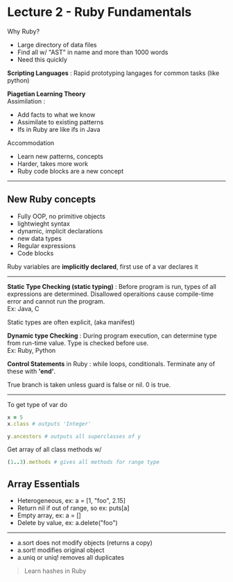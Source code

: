 # Lecture 2 - Ruby Fundamentals
Why Ruby?
- Large directory of data files
- Find all w/ "AST" in name and more than 1000 words
- Need this quickly

**Scripting Languages** : 
Rapid prototyping langages for common tasks (like python)

**Piagetian Learning Theory** \
Assimilation : 
- Add facts to what we know
- Assimilate to existing patterns
- Ifs in Ruby are like ifs in Java

Accommodation
- Learn new patterns, concepts
- Harder, takes more work
- Ruby code blocks are a new concept
---
## **New Ruby concepts**
- Fully OOP, no primitive objects
- lightwieght syntax
- dynamic, implicit declarations
- new data types
- Regular expressions
- Code blocks

Ruby variables are **implicitly declared**, first use of a var declares it

---
**Static Type Checking (static typing)** : 
Before program is run, types of all expressions are determined. Disallowed operaitions cause compile-time error and cannot run the program. \
Ex: Java, C

Static types are often explicit, (aka manifest)

**Dynamic type Checking** : 
During program execution, can determine type from run-time value. Type is checked before use. \
Ex: Ruby, Python

**Control Statements** in Ruby : 
while loops, conditionals. Terminate any of these with **'end'**.

True branch is taken unless guard is false or nil. 0 is true. 

---
To get type of var do 
```Ruby
x = 5
x.class # outputs 'Integer'

y.ancestors # outputs all superclasses of y
```

Get array of all class methods w/
```Ruby
(1..3).methods # gives all methods for range type
```
## **Array Essentials**
- Heterogeneous, ex: a = [1, "foo", 2.15]
- Return nil if out of range, so ex: puts[a]
- Empty array, ex: a = []
- Delete by value, ex: a.delete("foo")
---
- a.sort does not modify objects (returns a copy)
- a.sort! modifies original object
- a.uniq or uniq! removes all duplicates

> Learn hashes in Ruby